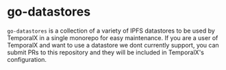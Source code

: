 # go-datastores

`go-datastores` is a collection of a variety of IPFS datastores to be used by TemporalX in a single monorepo for easy maintenance. If you are a user of TemporalX and want to use a datastore we dont currently support, you can submit PRs to this repository and they will be included in TemporalX's configuration.
